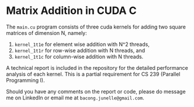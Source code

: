 # Matrix Addition in CUDA C

The ```main.cu``` program consists of three cuda kernels for adding two square matrices of dimension N, namely:

1. ```kernel_1t1e``` for element wise addition with N^2 threads, 
2. ```kernel_1t1r``` for row-wise addition with N threads, and
3. ```kernel_1t1c``` for column-wise addition with N threads. 

A technical report is included in the repository for the detailed performance analysis of each kernel. This is a partial requirement for CS 239 (Parallel Programming I).

Should you have any comments on the report or code, please do message me on LinkedIn or email me at ```bacong.junelle@gmail.com```.